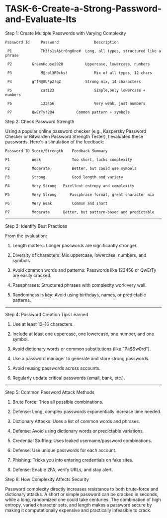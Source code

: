 # TASK-6-Create-a-Strong-Password-and-Evaluate-Its
Step 1: Create Multiple Passwords with Varying Complexity

    Password Id     Password                Description

     P1             Th3!s1sA$tr0ng0ne#	Long, all types, structured like a phrase

     P2	        GreenHouse2020	        Uppercase, lowercase, numbers

     P3             M@rbl3R0cks!	        Mix of all types, 12 chars

     P4	        g^fR@8U*p2!qZ           Strong mix, 14 characters

     P5             cat123                  Simple,only lowercase + numbers

     P6             123456	                Very weak, just numbers

     P7	        QwErTy!2@4	        Common pattern + symbols




Step 2: Check Password Strength

  Using a popular online password checker (e.g., Kaspersky Password Checker or Bitwarden Password Strength Tester), I evaluated these passwords. Here's a simulation of the feedback:

    Password ID	Score/Strength	  Feedback Summary

    P1	        Weak              Too short, lacks complexity
    
    P2	        Moderate          Better, but could use symbols
    
    P3	        Strong	          Good length and variety
    
    P4	        Very Strong	  Excellent entropy and complexity
    
    P5	        Very Strong      Passphrase format, great character mix
    
    P6	        Very Weak         Common and short
    
    P7	        Moderate	  Better, but pattern-based and predictable



---

Step 3: Identify Best Practices

From the evaluation:

1. Length matters: Longer passwords are significantly stronger.

2. Diversity of characters: Mix uppercase, lowercase, numbers, and symbols.

3. Avoid common words and patterns: Passwords like 123456 or QwErTy are easily cracked.

4. Passphrases: Structured phrases with complexity work very well.

5. Randomness is key: Avoid using birthdays, names, or predictable patterns.



---

Step 4: Password Creation Tips Learned

1. Use at least 12–16 characters.


2. Include at least one uppercase, one lowercase, one number, and one symbol.


3. Avoid dictionary words or common substitutions (like "Pa$$w0rd").


4. Use a password manager to generate and store strong passwords.


5. Avoid reusing passwords across accounts.


6. Regularly update critical passwords (email, bank, etc.).




---

Step 5: Common Password Attack Methods

1. Brute Force: Tries all possible combinations.

2. Defense: Long, complex passwords exponentially increase time needed.


3. Dictionary Attacks: Uses a list of common words and phrases.

4. Defense: Avoid using dictionary words or predictable variations.


5. Credential Stuffing: Uses leaked username/password combinations.

6. Defense: Use unique passwords for each account.


7. Phishing: Tricks you into entering credentials on fake sites.

8. Defense: Enable 2FA, verify URLs, and stay alert.



Step 6: How Complexity Affects Security

Password complexity directly increases resistance to both brute-force and dictionary attacks. A short or simple password can be cracked in seconds, while a long, randomized one could take centuries. The combination of high entropy, varied character sets, and length makes a password secure by making it computationally expensive and practically infeasible to crack.


